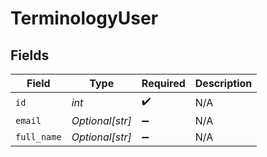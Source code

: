 # TerminologyUser


## Fields

| Field              | Type               | Required           | Description        |
| ------------------ | ------------------ | ------------------ | ------------------ |
| `id`               | *int*              | :heavy_check_mark: | N/A                |
| `email`            | *Optional[str]*    | :heavy_minus_sign: | N/A                |
| `full_name`        | *Optional[str]*    | :heavy_minus_sign: | N/A                |
